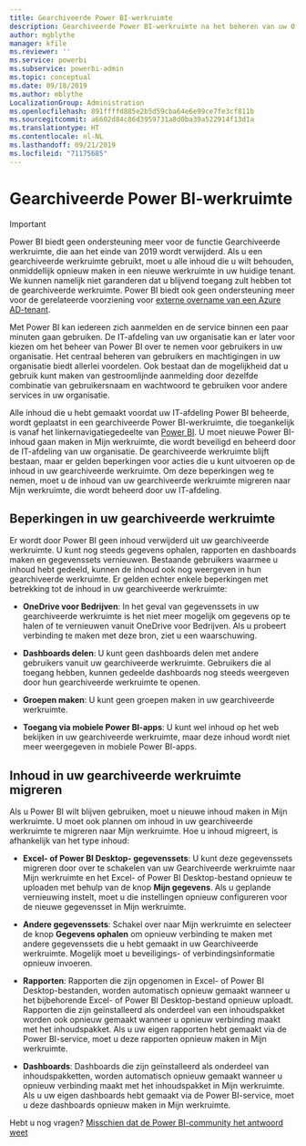 ```yaml
---
title: Gearchiveerde Power BI-werkruimte
description: Gearchiveerde Power BI-werkruimte na het beheren van uw Office 365-tenant
author: mgblythe
manager: kfile
ms.reviewer: ''
ms.service: powerbi
ms.subservice: powerbi-admin
ms.topic: conceptual
ms.date: 09/18/2019
ms.author: mblythe
LocalizationGroup: Administration
ms.openlocfilehash: 891ffffd885e2b5d59cba64e6e99ce7fe3cf811b
ms.sourcegitcommit: a6602d84c86d3959731a8d0ba39a522914f13d1a
ms.translationtype: HT
ms.contentlocale: nl-NL
ms.lasthandoff: 09/21/2019
ms.locfileid: "71175685"
---
```

# <a name="power-bi-archived-workspace"></a>Gearchiveerde Power BI-werkruimte

> [!IMPORTANT]
> Power BI biedt geen ondersteuning meer voor de functie Gearchiveerde werkruimte, die aan het einde van 2019 wordt verwijderd. Als u een gearchiveerde werkruimte gebruikt, moet u alle inhoud die u wilt behouden, onmiddellijk opnieuw maken in een nieuwe werkruimte in uw huidige tenant. We kunnen namelijk niet garanderen dat u blijvend toegang zult hebben tot de gearchiveerde werkruimte. Power BI biedt ook geen ondersteuning meer voor de gerelateerde voorziening voor [externe overname van een Azure AD-tenant](service-admin-faq.md#what-is-the-process-to-manage-a-tenant-created-by-microsoft-for-my-users).

Met Power BI kan iedereen zich aanmelden en de service binnen een paar minuten gaan gebruiken.  De IT-afdeling van uw organisatie kan er later voor kiezen om het beheer van Power BI over te nemen voor gebruikers in uw organisatie.  Het centraal beheren van gebruikers en machtigingen in uw organisatie biedt allerlei voordelen. Ook bestaat dan de mogelijkheid dat u gebruik kunt maken van gestroomlijnde aanmelding door dezelfde combinatie van gebruikersnaam en wachtwoord te gebruiken voor andere services in uw organisatie.

Alle inhoud die u hebt gemaakt voordat uw IT-afdeling Power BI beheerde, wordt geplaatst in een gearchiveerde Power BI-werkruimte, die toegankelijk is vanaf het linkernavigatiegedeelte van [Power BI](https://app.powerbi.com). U moet nieuwe Power BI-inhoud gaan maken in Mijn werkruimte, die wordt beveiligd en beheerd door de IT-afdeling van uw organisatie.  De gearchiveerde werkruimte blijft bestaan, maar er gelden beperkingen voor acties die u kunt uitvoeren op de inhoud in uw gearchiveerde werkruimte.  Om deze beperkingen weg te nemen, moet u de inhoud van uw gearchiveerde werkruimte migreren naar Mijn werkruimte, die wordt beheerd door uw IT-afdeling.

## <a name="restrictions-in-your-archived-workspace"></a>Beperkingen in uw gearchiveerde werkruimte

Er wordt door Power BI geen inhoud verwijderd uit uw gearchiveerde werkruimte. U kunt nog steeds gegevens ophalen, rapporten en dashboards maken en gegevenssets vernieuwen. Bestaande gebruikers waarmee u inhoud hebt gedeeld, kunnen de inhoud ook nog weergeven in hun gearchiveerde werkruimte. Er gelden echter enkele beperkingen met betrekking tot de inhoud in uw gearchiveerde werkruimte:

* **OneDrive voor Bedrijven**: In het geval van gegevenssets in uw gearchiveerde werkruimte is het niet meer mogelijk om gegevens op te halen of te vernieuwen vanuit OneDrive voor Bedrijven.  Als u probeert verbinding te maken met deze bron, ziet u een waarschuwing.

* **Dashboards delen**: U kunt geen dashboards delen met andere gebruikers vanuit uw gearchiveerde werkruimte.  Gebruikers die al toegang hebben, kunnen gedeelde dashboards nog steeds weergeven door hun gearchiveerde werkruimte te openen.

* **Groepen maken**: U kunt geen groepen maken in uw gearchiveerde werkruimte.

* **Toegang via mobiele Power BI-apps**: U kunt wel inhoud op het web bekijken in uw gearchiveerde werkruimte, maar deze inhoud wordt niet meer weergegeven in mobiele Power BI-apps.

## <a name="migrating-content-in-your-archived-workspace"></a>Inhoud in uw gearchiveerde werkruimte migreren

Als u Power BI wilt blijven gebruiken, moet u nieuwe inhoud maken in Mijn werkruimte. U moet ook plannen om inhoud in uw gearchiveerde werkruimte te migreren naar Mijn werkruimte.  Hoe u inhoud migreert, is afhankelijk van het type inhoud:

* **Excel- of Power BI Desktop- gegevenssets**: U kunt deze gegevenssets migreren door over te schakelen van uw Gearchiveerde werkruimte naar Mijn werkruimte en het Excel- of Power BI Desktop-bestand opnieuw te uploaden met behulp van de knop **Mijn gegevens**.  Als u geplande vernieuwing instelt, moet u die instellingen opnieuw configureren voor de nieuwe gegevensset in Mijn werkruimte.

* **Andere gegevenssets**: Schakel over naar Mijn werkruimte en selecteer de knop **Gegevens ophalen** om opnieuw verbinding te maken met andere gegevenssets die u hebt gemaakt in uw Gearchiveerde werkruimte.  Mogelijk moet u beveiligings- of verbindingsinformatie opnieuw invoeren.

* **Rapporten**: Rapporten die zijn opgenomen in Excel- of Power BI Desktop-bestanden, worden automatisch opnieuw gemaakt wanneer u het bijbehorende Excel- of Power BI Desktop-bestand opnieuw uploadt. Rapporten die zijn geïnstalleerd als onderdeel van een inhoudspakket worden ook opnieuw gemaakt wanneer u opnieuw verbinding maakt met het inhoudspakket. Als u uw eigen rapporten hebt gemaakt via de Power BI-service, moet u deze rapporten opnieuw maken in Mijn werkruimte.

* **Dashboards**: Dashboards die zijn geïnstalleerd als onderdeel van inhoudspakketten, worden automatisch opnieuw gemaakt wanneer u opnieuw verbinding maakt met het inhoudspakket in Mijn werkruimte. Als u uw eigen dashboards hebt gemaakt via de Power BI-service, moet u deze dashboards opnieuw maken in Mijn werkruimte.

Hebt u nog vragen? [Misschien dat de Power BI-community het antwoord weet](http://community.powerbi.com/)

